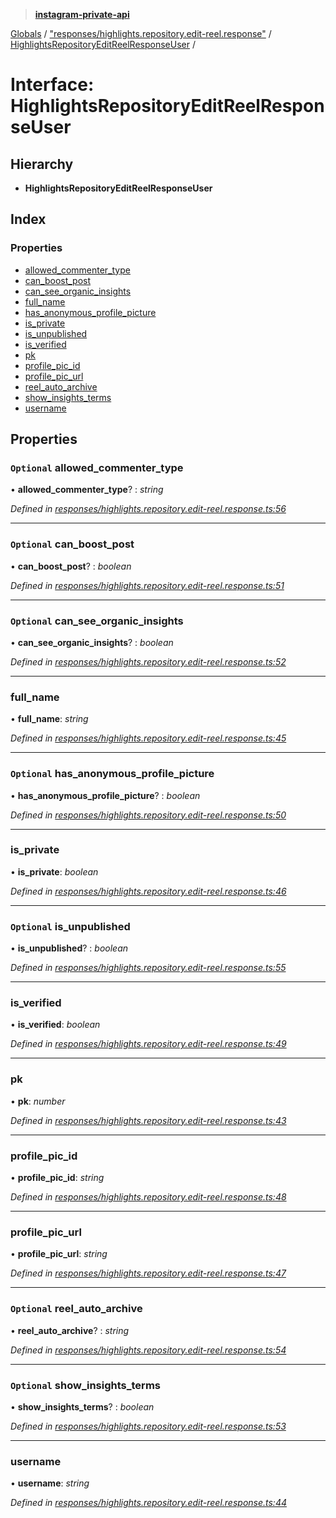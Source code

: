> **[instagram-private-api](../README.md)**

[Globals](../README.md) / ["responses/highlights.repository.edit-reel.response"](../modules/_responses_highlights_repository_edit_reel_response_.md) / [HighlightsRepositoryEditReelResponseUser](_responses_highlights_repository_edit_reel_response_.highlightsrepositoryeditreelresponseuser.md) /

# Interface: HighlightsRepositoryEditReelResponseUser

## Hierarchy

* **HighlightsRepositoryEditReelResponseUser**

## Index

### Properties

* [allowed_commenter_type](_responses_highlights_repository_edit_reel_response_.highlightsrepositoryeditreelresponseuser.md#optional-allowed_commenter_type)
* [can_boost_post](_responses_highlights_repository_edit_reel_response_.highlightsrepositoryeditreelresponseuser.md#optional-can_boost_post)
* [can_see_organic_insights](_responses_highlights_repository_edit_reel_response_.highlightsrepositoryeditreelresponseuser.md#optional-can_see_organic_insights)
* [full_name](_responses_highlights_repository_edit_reel_response_.highlightsrepositoryeditreelresponseuser.md#full_name)
* [has_anonymous_profile_picture](_responses_highlights_repository_edit_reel_response_.highlightsrepositoryeditreelresponseuser.md#optional-has_anonymous_profile_picture)
* [is_private](_responses_highlights_repository_edit_reel_response_.highlightsrepositoryeditreelresponseuser.md#is_private)
* [is_unpublished](_responses_highlights_repository_edit_reel_response_.highlightsrepositoryeditreelresponseuser.md#optional-is_unpublished)
* [is_verified](_responses_highlights_repository_edit_reel_response_.highlightsrepositoryeditreelresponseuser.md#is_verified)
* [pk](_responses_highlights_repository_edit_reel_response_.highlightsrepositoryeditreelresponseuser.md#pk)
* [profile_pic_id](_responses_highlights_repository_edit_reel_response_.highlightsrepositoryeditreelresponseuser.md#profile_pic_id)
* [profile_pic_url](_responses_highlights_repository_edit_reel_response_.highlightsrepositoryeditreelresponseuser.md#profile_pic_url)
* [reel_auto_archive](_responses_highlights_repository_edit_reel_response_.highlightsrepositoryeditreelresponseuser.md#optional-reel_auto_archive)
* [show_insights_terms](_responses_highlights_repository_edit_reel_response_.highlightsrepositoryeditreelresponseuser.md#optional-show_insights_terms)
* [username](_responses_highlights_repository_edit_reel_response_.highlightsrepositoryeditreelresponseuser.md#username)

## Properties

### `Optional` allowed_commenter_type

• **allowed_commenter_type**? : *string*

*Defined in [responses/highlights.repository.edit-reel.response.ts:56](https://github.com/dilame/instagram-private-api/blob/173bc62/src/responses/highlights.repository.edit-reel.response.ts#L56)*

___

### `Optional` can_boost_post

• **can_boost_post**? : *boolean*

*Defined in [responses/highlights.repository.edit-reel.response.ts:51](https://github.com/dilame/instagram-private-api/blob/173bc62/src/responses/highlights.repository.edit-reel.response.ts#L51)*

___

### `Optional` can_see_organic_insights

• **can_see_organic_insights**? : *boolean*

*Defined in [responses/highlights.repository.edit-reel.response.ts:52](https://github.com/dilame/instagram-private-api/blob/173bc62/src/responses/highlights.repository.edit-reel.response.ts#L52)*

___

###  full_name

• **full_name**: *string*

*Defined in [responses/highlights.repository.edit-reel.response.ts:45](https://github.com/dilame/instagram-private-api/blob/173bc62/src/responses/highlights.repository.edit-reel.response.ts#L45)*

___

### `Optional` has_anonymous_profile_picture

• **has_anonymous_profile_picture**? : *boolean*

*Defined in [responses/highlights.repository.edit-reel.response.ts:50](https://github.com/dilame/instagram-private-api/blob/173bc62/src/responses/highlights.repository.edit-reel.response.ts#L50)*

___

###  is_private

• **is_private**: *boolean*

*Defined in [responses/highlights.repository.edit-reel.response.ts:46](https://github.com/dilame/instagram-private-api/blob/173bc62/src/responses/highlights.repository.edit-reel.response.ts#L46)*

___

### `Optional` is_unpublished

• **is_unpublished**? : *boolean*

*Defined in [responses/highlights.repository.edit-reel.response.ts:55](https://github.com/dilame/instagram-private-api/blob/173bc62/src/responses/highlights.repository.edit-reel.response.ts#L55)*

___

###  is_verified

• **is_verified**: *boolean*

*Defined in [responses/highlights.repository.edit-reel.response.ts:49](https://github.com/dilame/instagram-private-api/blob/173bc62/src/responses/highlights.repository.edit-reel.response.ts#L49)*

___

###  pk

• **pk**: *number*

*Defined in [responses/highlights.repository.edit-reel.response.ts:43](https://github.com/dilame/instagram-private-api/blob/173bc62/src/responses/highlights.repository.edit-reel.response.ts#L43)*

___

###  profile_pic_id

• **profile_pic_id**: *string*

*Defined in [responses/highlights.repository.edit-reel.response.ts:48](https://github.com/dilame/instagram-private-api/blob/173bc62/src/responses/highlights.repository.edit-reel.response.ts#L48)*

___

###  profile_pic_url

• **profile_pic_url**: *string*

*Defined in [responses/highlights.repository.edit-reel.response.ts:47](https://github.com/dilame/instagram-private-api/blob/173bc62/src/responses/highlights.repository.edit-reel.response.ts#L47)*

___

### `Optional` reel_auto_archive

• **reel_auto_archive**? : *string*

*Defined in [responses/highlights.repository.edit-reel.response.ts:54](https://github.com/dilame/instagram-private-api/blob/173bc62/src/responses/highlights.repository.edit-reel.response.ts#L54)*

___

### `Optional` show_insights_terms

• **show_insights_terms**? : *boolean*

*Defined in [responses/highlights.repository.edit-reel.response.ts:53](https://github.com/dilame/instagram-private-api/blob/173bc62/src/responses/highlights.repository.edit-reel.response.ts#L53)*

___

###  username

• **username**: *string*

*Defined in [responses/highlights.repository.edit-reel.response.ts:44](https://github.com/dilame/instagram-private-api/blob/173bc62/src/responses/highlights.repository.edit-reel.response.ts#L44)*